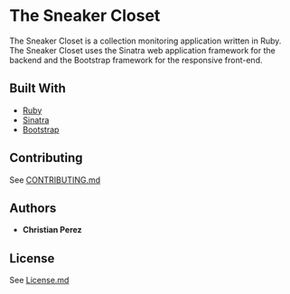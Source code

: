 # The Sneaker Closet

The Sneaker Closet is a collection monitoring application written in Ruby. The Sneaker Closet uses the Sinatra web application framework for the backend and the Bootstrap framework for the responsive front-end.

## Built With

* [Ruby](https://www.ruby-lang.org/en/)
* [Sinatra](http://sinatrarb.com/)
* [Bootstrap](https://getbootstrap.com/)

## Contributing

See [CONTRIBUTING.md](CONTRIBUTING.md)

## Authors

* **Christian Perez**

## License

See [License.md](License.md)
